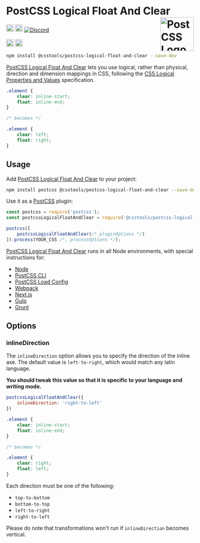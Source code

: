 # PostCSS Logical Float And Clear [<img src="https://postcss.github.io/postcss/logo.svg" alt="PostCSS Logo" width="90" height="90" align="right">][PostCSS]

[<img alt="npm version" src="https://img.shields.io/npm/v/@csstools/postcss-logical-float-and-clear.svg" height="20">][npm-url] [<img alt="Build Status" src="https://github.com/csstools/postcss-plugins/workflows/test/badge.svg" height="20">][cli-url] [<img alt="Discord" src="https://shields.io/badge/Discord-5865F2?logo=discord&logoColor=white">][discord]<br><br>[<img alt="Baseline Status" src="https://cssdb.org/images/badges-baseline/float-clear-logical-values.svg" height="20">][css-url] [<img alt="CSS Standard Status" src="https://cssdb.org/images/badges/float-clear-logical-values.svg" height="20">][css-url] 

```bash
npm install @csstools/postcss-logical-float-and-clear --save-dev
```

[PostCSS Logical Float And Clear] lets you use logical, rather than physical, direction and dimension mappings in CSS, following the [CSS Logical Properties and Values] specification.

```css
.element {
	clear: inline-start;
	float: inline-end;
}

/* becomes */

.element {
	clear: left;
	float: right;
}
```

## Usage

Add [PostCSS Logical Float And Clear] to your project:

```bash
npm install postcss @csstools/postcss-logical-float-and-clear --save-dev
```

Use it as a [PostCSS] plugin:

```js
const postcss = require('postcss');
const postcssLogicalFloatAndClear = require('@csstools/postcss-logical-float-and-clear');

postcss([
	postcssLogicalFloatAndClear(/* pluginOptions */)
]).process(YOUR_CSS /*, processOptions */);
```

[PostCSS Logical Float And Clear] runs in all Node environments, with special
instructions for:

- [Node](INSTALL.md#node)
- [PostCSS CLI](INSTALL.md#postcss-cli)
- [PostCSS Load Config](INSTALL.md#postcss-load-config)
- [Webpack](INSTALL.md#webpack)
- [Next.js](INSTALL.md#nextjs)
- [Gulp](INSTALL.md#gulp)
- [Grunt](INSTALL.md#grunt)

## Options

### inlineDirection

The `inlineDirection` option allows you to specify the direction of the inline axe. The default value is `left-to-right`, which would match any latin language.

**You should tweak this value so that it is specific to your language and writing mode.**

```js
postcssLogicalFloatAndClear({
	inlineDirection: 'right-to-left'
})
```

```css
.element {
	clear: inline-start;
	float: inline-end;
}

/* becomes */

.element {
	clear: right;
	float: left;
}
```

Each direction must be one of the following:

- `top-to-bottom`
- `bottom-to-top`
- `left-to-right`
- `right-to-left`

Please do note that transformations won't run if `inlineDirection` becomes vertical.

[cli-url]: https://github.com/csstools/postcss-plugins/actions/workflows/test.yml?query=workflow/test
[css-url]: https://cssdb.org/#float-clear-logical-values
[discord]: https://discord.gg/bUadyRwkJS
[npm-url]: https://www.npmjs.com/package/@csstools/postcss-logical-float-and-clear

[PostCSS]: https://github.com/postcss/postcss
[PostCSS Logical Float And Clear]: https://github.com/csstools/postcss-plugins/tree/main/plugins/postcss-logical-float-and-clear
[CSS Logical Properties and Values]: https://www.w3.org/TR/css-logical-1/#float-clear
